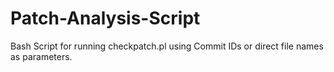 # Patch-Analysis-Script
Bash Script for running checkpatch.pl using Commit IDs or direct file names as parameters.
